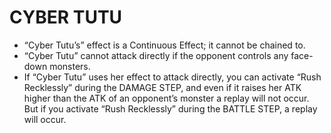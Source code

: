 # CYBER TUTU

*   “Cyber Tutu’s” effect is a Continuous Effect; it cannot be chained to.
*   “Cyber Tutu” cannot attack directly if the opponent controls any face-down monsters.
*   If “Cyber Tutu” uses her effect to attack directly, you can activate “Rush Recklessly” during the DAMAGE STEP, and even if it raises her ATK higher than the ATK of an opponent’s monster a replay will not occur. But if you activate “Rush Recklessly” during the BATTLE STEP, a replay will occur.
